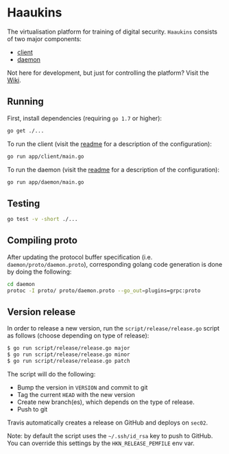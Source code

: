 # Haaukins
The virtualisation platform for training of digital security.
`Haaukins` consists of two major components:
- [client](app/client/readme.md)
- [daemon](app/daemon/readme.md)

Not here for development, but just for controlling the platform? Visit the [Wiki](https://github.com/aau-network-security/haaukins/wiki/Getting-started). 

## Running
First, install dependencies (requiring `go 1.7` or higher):
```bash
go get ./...
```

To run the client (visit the [readme](app/client/readme.md) for a description of the configuration):
```bash
go run app/client/main.go
```

To run the daemon (visit the [readme](app/daemon/readme.md) for a description of the configuration):
```bash
go run app/daemon/main.go
```

## Testing 
```bash
go test -v -short ./... 
```

## Compiling proto
After updating the protocol buffer specification (i.e. `daemon/proto/daemon.proto`), corresponding golang code generation is done by doing the following:
```bash
cd daemon
protoc -I proto/ proto/daemon.proto --go_out=plugins=grpc:proto
```

## Version release
In order to release a new version, run the `script/release/release.go` script as follows (choose depending on type of release):
```bash
$ go run script/release/release.go major 
$ go run script/release/release.go minor 
$ go run script/release/release.go patch 
```
The script will do the following:

- Bump the version in `VERSION` and commit to git
- Tag the current `HEAD` with the new version
- Create new branch(es), which depends on the type of release.
- Push to git

Travis automatically creates a release on GitHub and deploys on `sec02`.

Note: by default the script uses the `~/.ssh/id_rsa` key to push to GitHub.
You can override this settings by the `HKN_RELEASE_PEMFILE` env var.